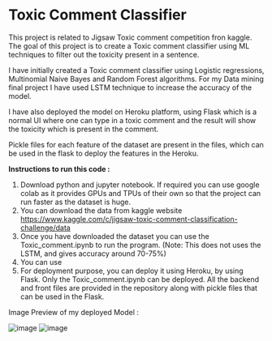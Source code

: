 # Toxic Comment Classifier

This project is related to Jigsaw Toxic comment competition fron kaggle. The goal of this project is to create a Toxic comment classifier using ML techniques to filter out the toxicity present in a sentence.

I have initially created a Toxic comment classifier using Logistic regressions, Multinomial Naive Bayes and Random Forest algorithms. For my Data mining final project I have used LSTM technique to increase the accuracy of the model.

I have also deployed the model on Heroku platform, using Flask which is a normal UI where one can type in a toxic comment and the result will show the toxicity which is present in the comment. 

Pickle files for each feature of the dataset are present in the files, which can be used in the flask to deploy the features in the Heroku.

**Instructions to run this code :**

1. Download python and jupyter notebook. If required you can use google colab as it provides GPUs and TPUs of their own so that the project can run faster as the dataset is huge.
2. You can download the data from kaggle website https://www.kaggle.com/c/jigsaw-toxic-comment-classification-challenge/data
3. Once you have downloaded the dataset you can use the Toxic_comment.ipynb to run the program. (Note: This does not uses the LSTM, and gives accuracy around 70-75%)
4. You can use 
5. For deployment purpose, you can deploy it using Heroku, by using Flask. Only the Toxic_comment.ipynb can be deployed. All the backend and front files are provided in the repository along with pickle files that can be used in the Flask.

Image Preview of my deployed Model : 

![image](https://user-images.githubusercontent.com/19195445/145139458-c85b1f57-9617-4afc-9b00-ffa45d8ffdb9.png)
![image](https://user-images.githubusercontent.com/19195445/145139511-9da87c6d-7efb-4c37-a24e-c8109c1e3e60.png)
